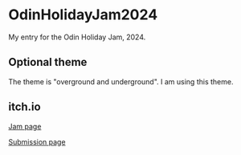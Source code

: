 # OdinHolidayJam2024

My entry for the Odin Holiday Jam, 2024.

## Optional theme

The theme is "overground and underground". I am using this theme.

## itch.io

[Jam page](https://itch.io/jam/odin-holiday-jam)

[Submission page](https://wreckingballgames.itch.io/wonderlust)
